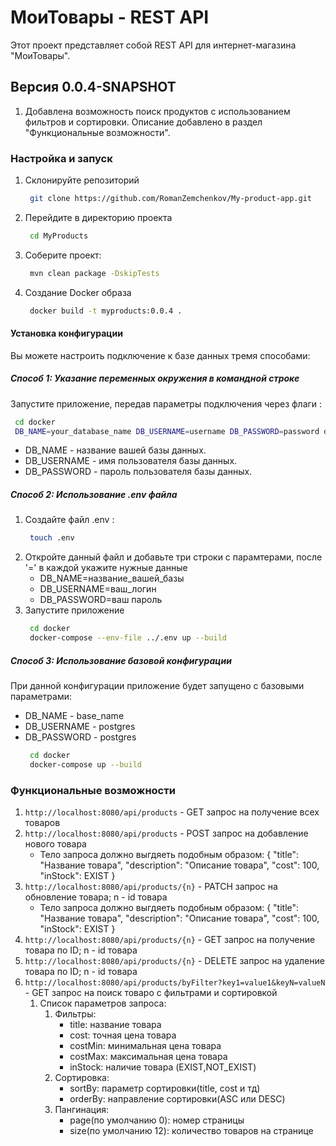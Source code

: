 # МоиТовары - REST API

Этот проект представляет собой REST API для интернет-магазина "МоиТовары".

## Версия 0.0.4-SNAPSHOT
1. Добавлена возможность поиск продуктов с использованием фильтров и сортировки. Описание добавлено в раздел "Функциональные возможности".

### Настройка и запуск
1. Склонируйте репозиторий
    ```bash
     git clone https://github.com/RomanZemchenkov/My-product-app.git
    ```
2. Перейдите в директорию проекта
    ```bash
     cd MyProducts
    ```
3. Соберите проект:
   ```bash
    mvn clean package -DskipTests
   ```
4. Создание Docker образа
    ```bash
     docker build -t myproducts:0.0.4 .
    ```

#### Установка конфигурации
Вы можете настроить подключение к базе данных тремя способами:
##### Способ 1: Указание переменных окружения в командной строке
Запустите приложение, передав параметры подключения через флаги : 
```bash
 cd docker
 DB_NAME=your_database_name DB_USERNAME=username DB_PASSWORD=password docker-compose up --build
```
   * DB_NAME - название вашей базы данных.
   * DB_USERNAME - имя пользователя базы данных.
   * DB_PASSWORD - пароль пользователя базы данных.

##### Способ 2: Использование .env файла
1. Создайте файл .env :
    ```bash
     touch .env
    ```
2. Откройте данный файл и добавьте три строки с парамтерами, после '=' в каждой укажите нужные данные
    * DB_NAME=название_вашей_базы
    * DB_USERNAME=ваш_логин
    * DB_PASSWORD=ваш пароль
3. Запустите приложение
    ```bash
     cd docker
     docker-compose --env-file ../.env up --build 
    ```

##### Способ 3: Использование базовой конфигурации
При данной конфигурации приложение будет запущено с базовыми параметрами:
* DB_NAME - base_name
* DB_USERNAME - postgres
* DB_PASSWORD - postgres
    ```bash
     cd docker
     docker-compose up --build 
    ```
   
### Функциональные возможности
1. ```http://localhost:8080/api/products``` - GET запрос на получение всех товаров
2. ```http://localhost:8080/api/products``` - POST запрос на добавление нового товара
   * Тело запроса должно выгдяеть подобным образом:
     {
         "title": "Название товара",
         "description": "Описание товара",
         "cost": 100,
         "inStock": EXIST
     }
3. ```http://localhost:8080/api/products/{n}``` - PATCH запрос на обновление товара; n - id товара
   * Тело запроса должно выгдяеть подобным образом:
     {
         "title": "Название товара",
         "description": "Описание товара",
         "cost": 100,
         "inStock": EXIST
     }
4. ```http://localhost:8080/api/products/{n}``` - GET запрос на получение товара по ID; n - id товара
5. ```http://localhost:8080/api/products/{n}``` - DELETE запрос на удаление товара по ID; n - id товара
6. ```http://localhost:8080/api/products/byFilter?key1=value1&keyN=valueN``` - GET запрос на поиск товаро с фильтрами и сортировкой
   1. Список параметров запроса: 
      1. Фильтры:
         * title: название товара
         * cost: точная цена товара
         * costMin: минимальная цена товара
         * costMax: максимальная цена товара
         * inStock: наличие товара (EXIST,NOT_EXIST)
      2. Сортировка:
         * sortBy: параметр сортировки(title, cost и тд)
         * orderBy: направление сортировки(ASC или DESC)
      3. Пангинация:
         * page(по умолчанию 0): номер страницы
         * size(по умолчанию 12): количество товаров на странице